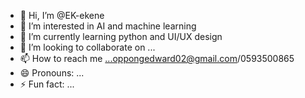 - 👋 Hi, I’m @EK-ekene
- 👀 I’m interested in AI and machine learning
- 🌱 I’m currently learning python and UI/UX design
- 💞️ I’m looking to collaborate on ...
- 📫 How to reach me ...oppongedward02@gmail.com/0593500865
- 😄 Pronouns: ...
- ⚡ Fun fact: ...

<!---
EK-ekene/EK-ekene is a ✨ special ✨ repository because its `README.md` (this file) appears on your GitHub profile.
You can click the Preview link to take a look at your changes.
--->
